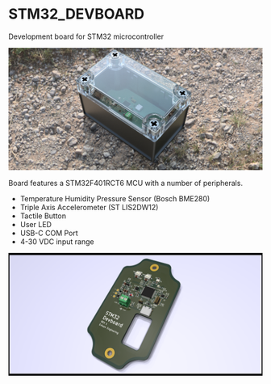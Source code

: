 # STM32_DEVBOARD
Development board for STM32 microcontroller

![Render of Board in Enclosure](./images/render1.png)

Board features a STM32F401RCT6 MCU with a number of peripherals.
- Temperature Humidity Pressure Sensor (Bosch BME280)
- Triple Axis Accelerometer (ST LIS2DW12)
- Tactile Button
- User LED
- USB-C COM Port
- 4-30 VDC input range

![Render of PCB](./images/STM32_DEVBOARD.png)